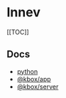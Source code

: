 # Innev

[[TOC]]

## Docs
- [python](docs/python/index.md)
- [@kbox/app](docs/kbox/app/index.html)
- [@kbox/server](docs/kbox/server/index.html)